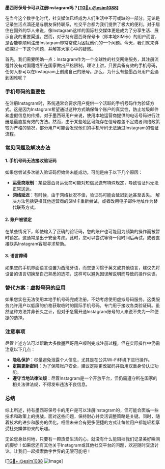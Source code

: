 **墨西哥保号卡可以注册Instagram吗？[[TG💪+ @esim1088](https://t.me/s/esim1088)]**

在当今这个数字化时代，社交媒体已经成为人们生活中不可或缺的一部分。无论是记录生活点滴还是与朋友保持联系，社交平台都为我们提供了极大的便利。对于居住在国外的华人来说，像Instagram这样的国际社交媒体更是成为了分享生活、展示自我的重要渠道。然而，对于持有墨西哥保号卡（即本地SIM卡）的用户而言，是否能够顺利注册Instagram却常常成为困扰他们的一个问题。今天，我们就来详细探讨一下这个问题，并解答大家心中的疑惑。

首先，我们需要明确一点：Instagram作为一个全球性的社交网络服务，其注册流程并没有对国籍或所在国家做出严格限制。理论上讲，只要具备有效的手机号码，任何人都可以在Instagram上创建自己的账号。那么，为什么有些墨西哥用户会遇到困难呢？

### 手机号码的重要性

在注册Instagram时，系统通常会要求用户提供一个活跃的手机号码作为验证方式。这是因为Instagram希望通过这种方式确保每个账户的真实性，防止垃圾邮件和虚假信息的传播。对于墨西哥用户来说，使用本地运营商提供的电话号码进行注册是最直接有效的方法。然而，由于某些地区可能存在信号覆盖不足或者网络政策较为严格的情况，部分用户可能会发现他们的手机号码无法通过Instagram的验证流程。

### 常见问题及解决办法

#### 1. **手机号码无法接收验证码**
   如果您尝试多次输入验证码但始终未能成功，可能是由于以下几个原因：
   - **运营商限制**：某些墨西哥运营商可能对短信发送有特殊规定，导致验证码无法正常送达。
   - **网络延迟**：有时候，由于网络状况不佳，验证码可能会延迟到达甚至丢失。
   解决方法包括更换其他运营商的SIM卡重新尝试，或者改用电子邮件地址作为替代联系方式。

#### 2. **账户被锁定**
   在某些情况下，即使输入了正确的验证码，您的账户也可能因为频繁的操作而被暂时锁定。这通常是出于安全考虑。此时，您可以尝试等待一段时间后再试，或者直接联系Instagram客服寻求帮助。

#### 3. **语言障碍**
   如果您的手机界面语言设置为西班牙语，而您更习惯于英文或其他语言，建议先将设备的语言切换至自己熟悉的选项，这样可以避免因误解说明而导致的操作失误。

### 替代方案：虚拟号码的应用

如果您实在无法使用本地手机号码完成注册，不妨考虑使用虚拟号码服务。这类服务允许用户以低廉的价格获取临时的国际手机号码，专门用于接收各类验证码。虽然这种方法并非长久之计，但对于急需开通Instagram账号的人来说不失为一种便捷的选择。

### 注意事项

尽管上述方法可以帮助大多数墨西哥用户顺利完成注册过程，但在实际操作中仍需注意以下几点：
- **隐私保护**：尽量避免泄露个人信息，尤其是在公共Wi-Fi环境下进行操作。
- **定期更新密码**：为了保障账户安全，建议定期更改密码并启用双重身份认证功能。
- **遵守当地法律法规**：尽管Instagram是一个开放平台，但仍需遵守所在国家的相关法律法规，不得发布违法不良信息。

### 总结

综上所述，持有墨西哥保号卡的用户是可以注册Instagram的，但可能会面临一些技术和政策上的挑战。面对这些问题，保持耐心并灵活调整策略是关键。同时，随着技术的进步和服务的优化，相信未来会有更多便捷的方式让每位用户都能轻松享受社交媒体带来的乐趣。

无论您身处何地，只要有一颗热爱生活的心，就没有什么能阻挡我们记录美好瞬间的脚步！如果您还有其他关于Instagram或其他社交平台的问题，欢迎随时交流讨论。让我们一起探索数字世界的无限可能吧！

[[TG💪+ @esim1088](https://t.me/s/esim1088) ![Image](https://i.postimg.cc/4NQfJmqS/Snipaste-2025-05-13-00-14-12.png)]